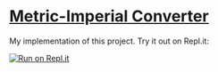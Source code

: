 # [Metric-Imperial Converter](https://www.freecodecamp.org/learn/quality-assurance/quality-assurance-projects/metric-imperial-converter)
My implementation of this project. Try it out on Repl.it:

[![Run on Repl.it](https://repl.it/badge/github/eastraining/fcc-metricimpconverter-tdd)](https://repl.it/github/eastraining/fcc-metricimpconverter-tdd)
